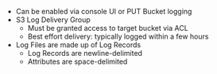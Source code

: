 - Can be enabled via console UI or PUT Bucket logging
- S3 Log Delivery Group
	- Must be granted access to target bucket via ACL
	- Best effort delivery: typically logged within a few hours
- Log Files are made up of Log Records
	- Log Records are newline-delimited
	- Attributes are space-delimited